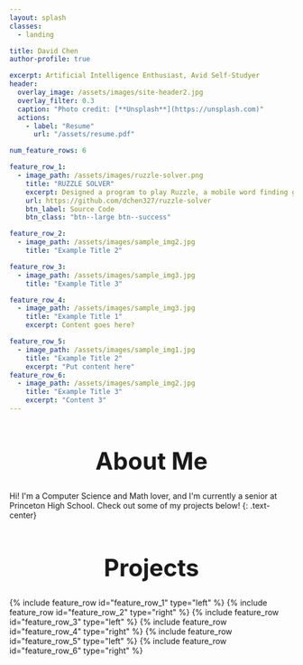 ```yaml
---
layout: splash
classes:
  - landing

title: David Chen
author-profile: true

excerpt: Artificial Intelligence Enthusiast, Avid Self-Studyer
header:
  overlay_image: /assets/images/site-header2.jpg
  overlay_filter: 0.3
  caption: "Photo credit: [**Unsplash**](https://unsplash.com)"
  actions:
    - label: "Resume"
      url: "/assets/resume.pdf"

num_feature_rows: 6

feature_row_1:
  - image_path: /assets/images/ruzzle-solver.png
    title: "RUZZLE SOLVER"
    excerpt: Designed a program to play Ruzzle, a mobile word finding game in a 4x4 grid. Utilized optical character recognition, custom trained models, graph theory, and Android automation.
    url: https://github.com/dchen327/ruzzle-solver
    btn_label: Source Code
    btn_class: "btn--large btn--success"

feature_row_2:
  - image_path: /assets/images/sample_img2.jpg
    title: "Example Title 2"

feature_row_3:
  - image_path: /assets/images/sample_img3.jpg
    title: "Example Title 3"

feature_row_4:
  - image_path: /assets/images/sample_img3.jpg
    title: "Example Title 1"
    excerpt: Content goes here?

feature_row_5:
  - image_path: /assets/images/sample_img1.jpg
    title: "Example Title 2"
    excerpt: "Put content here"
feature_row_6:
  - image_path: /assets/images/sample_img2.jpg
    title: "Example Title 3"
    excerpt: "Content 3"
---
```


<h1 id="About" style="font-size: 3em; text-align: center">About Me</h1>
Hi! I'm a Computer Science and Math lover, and I'm currently a senior at Princeton High School. Check out some of my projects below!
{: .text-center}
<h1 id="Projects" style="font-size: 3em; text-align: center">Projects</h1>
{% include feature_row id="feature_row_1" type="left" %}
{% include feature_row id="feature_row_2" type="right" %}
{% include feature_row id="feature_row_3" type="left" %}
{% include feature_row id="feature_row_4" type="right" %}
{% include feature_row id="feature_row_5" type="left" %}
{% include feature_row id="feature_row_6" type="right" %}
